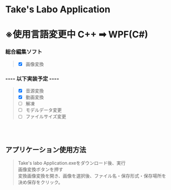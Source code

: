 # Take's Labo Application

# ※使用言語変更中 C++ ➡ WPF(C#)

### 総合編集ソフト
> - [x] 画像変換

### ---- 以下実装予定 ----
>- [x] 音源変換<br>
>- [x] 動画変換<br>
>- [ ] 解凍<br>
>- [ ] モデルデータ変更<br>
>- [ ] ファイルサイズ変更<br>
<br>
<br>

## アプリケーション使用方法
> Take's labo Application.exeをダウンロード後、実行<br>
> 画像変換ボタンを押す<br>
> 変換画像変換を開き、画像を選択後、ファイル名・保存形式・保存場所を決め保存をクリック。<br>

